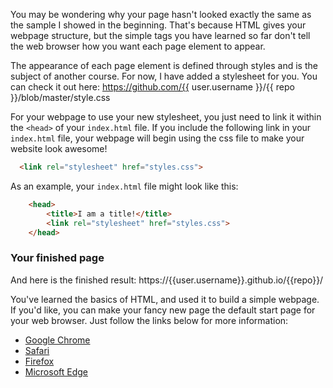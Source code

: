 You may be wondering why your page hasn't looked exactly the same as the sample I showed in the beginning. That's because HTML gives your webpage structure, but the simple tags you have learned so far don't tell the web browser how you want each page element to appear. 

The appearance of each page element is defined through styles and is the subject of another course. For now, I have added a stylesheet for you. You can check it out here: https://github.com/{{ user.username }}/{{ repo }}/blob/master/style.css 

For your webpage to use your new stylesheet, you just need to link it within the `<head>` of your `index.html` file. If you include the following link in your `index.html` file, your webpage will begin using the css file to make your website look awesome!

```html
  <link rel="stylesheet" href="styles.css">
```

As an example, your `index.html` file might look like this:

```html
    <head>
        <title>I am a title!</title>
        <link rel="stylesheet" href="styles.css">
    </head>
```

### Your finished page

And here is the finished result: https://{{user.username}}.github.io/{{repo}}/

You've learned the basics of HTML, and used it to build a simple webpage. If you'd like, you can make your fancy new page the default start page for your web browser. Just follow the links below for more information:

- [Google Chrome](https://support.google.com/chrome/answer/95314?hl=en)
- [Safari](https://support.apple.com/guide/safari/set-your-homepage-ibrw1020/mac)
- [Firefox](https://support.mozilla.org/en-US/kb/how-to-set-the-home-page)
- [Microsoft Edge](https://support.microsoft.com/en-us/help/4027577/windows-change-your-home-page)
